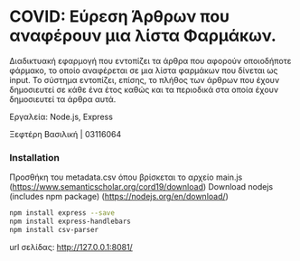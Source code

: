 # COVID:  Εύρεση Άρθρων που αναφέρουν μια λίστα Φαρμάκων. 

Διαδικτυακή εφαρμογή που εντοπίζει τα άρθρα που αφορούν οποιοδήποτε φάρμακο, το οποίο αναφέρεται σε μια λίστα φαρμάκων που δίνεται ως input. Το σύστημα εντοπίζει, επίσης, το πλήθος των άρθρων που έχουν δημοσιευτεί σε κάθε ένα έτος καθώς και τα περιοδικά στα οποία έχουν δημοσιευτεί τα άρθρα αυτά.

Εργαλεία: Node.js, Express

Ξεφτέρη Βασιλική | 03116064

### Installation
Προσθήκη του metadata.csv όπου βρίσκεται το αρχείο main.js (https://www.semanticscholar.org/cord19/download)
Download nodejs (includes npm package) (https://nodejs.org/en/download/)

```bash
npm install express --save
npm install express-handlebars
npm install csv-parser
```

url σελίδας: http://127.0.0.1:8081/
